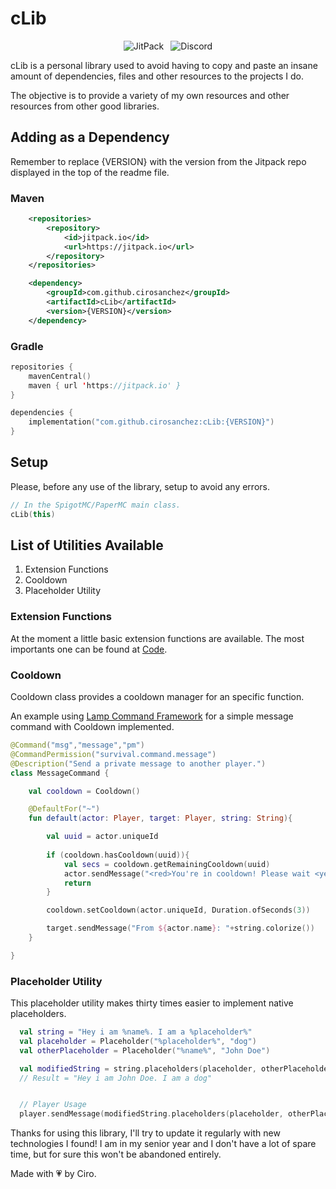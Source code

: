 # cLib


<div style="display: flex; justify-content: center;">
    <img style="padding-right:11px" src="https://jitpack.io/v/cirosanchez/cLib.svg" alt="JitPack">
    <img alt="Discord" src="https://img.shields.io/discord/1209154009420795946">
</div>

cLib is a personal library used to avoid having to copy and paste an insane amount of dependencies, files and other resources to the projects I do.

The objective is to provide a variety of my own resources and other resources from other good libraries.

## Adding as a Dependency
Remember to replace {VERSION} with the version from the Jitpack repo displayed in the top of the readme file.

### Maven
```xml
	<repositories>
		<repository>
		    <id>jitpack.io</id>
		    <url>https://jitpack.io</url>
		</repository>
	</repositories>
```
```xml
	<dependency>
	    <groupId>com.github.cirosanchez</groupId>
	    <artifactId>cLib</artifactId>
	    <version>{VERSION}</version>
	</dependency>
```

### Gradle 
```kts
repositories {
    mavenCentral()
    maven { url 'https://jitpack.io' }
}

dependencies {
    implementation("com.github.cirosanchez:cLib:{VERSION}")
}
```

## Setup
Please, before any use of the library, setup to avoid any errors.
```kotlin
// In the SpigotMC/PaperMC main class.
cLib(this)
```

## List of Utilities Available
1. Extension Functions
2. Cooldown
3. Placeholder Utility

### Extension Functions
At the moment a little basic extension functions are available. The most importants one can be found at [Code](https://github.com/cirosanchez/cLib/tree/master/src/main/kotlin/me/cirosanchez/cLib/extension).

### Cooldown
Cooldown class provides a cooldown manager for an specific function.

An example using [Lamp Command Framework](https://github.com/Revxrsal/Lamp) for a simple message command with Cooldown implemented.
```kotlin
@Command("msg","message","pm")
@CommandPermission("survival.command.message")
@Description("Send a private message to another player.")
class MessageCommand {

    val cooldown = Cooldown()

    @DefaultFor("~")
    fun default(actor: Player, target: Player, string: String){

        val uuid = actor.uniqueId
        
        if (cooldown.hasCooldown(uuid)){
            val secs = cooldown.getRemainingCooldown(uuid)
            actor.sendMessage("<red>You're in cooldown! Please wait <yellow>{$secs}s</yellow></red>")
            return
        }

        cooldown.setCooldown(actor.uniqueId, Duration.ofSeconds(3))

        target.sendMessage("From ${actor.name}: "+string.colorize())
    }

}
```


### Placeholder Utility
This placeholder utility makes thirty times easier to implement native placeholders. 

```kotlin
  val string = "Hey i am %name%. I am a %placeholder%"
  val placeholder = Placeholder("%placeholder%", "dog")
  val otherPlaceholder = Placeholder("%name%", "John Doe")

  val modifiedString = string.placeholders(placeholder, otherPlaceholder)
  // Result = "Hey i am John Doe. I am a dog"


  // Player Usage
  player.sendMessage(modifiedString.placeholders(placeholder, otherPlaceholder).colorize()) // To be improved in next release.
```


Thanks for using this library, I'll try to update it regularly with new technologies I found! I am in my senior year and I don't have a lot of spare time, but for sure this won't be abandoned entirely.


Made with 💗 by Ciro.
